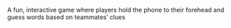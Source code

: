 A fun, interactive game where players hold the phone to their forehead
and guess words based on teammates’ clues
